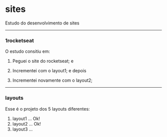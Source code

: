 # sites
Estudo do desenvolvimento de sites

------

### 1rocketseat
O estudo consitiu em:
1. Peguei o site do rocketseat; e

2. Incrementei com o layout1; e depois 

3. Incrementei novamente com o layout2; 

---------

### layouts
Esse é o projeto dos 5 layouts diferentes:
1. layout1 ... Ok!
2. layout2 ... Ok!
3. layout3 ...
